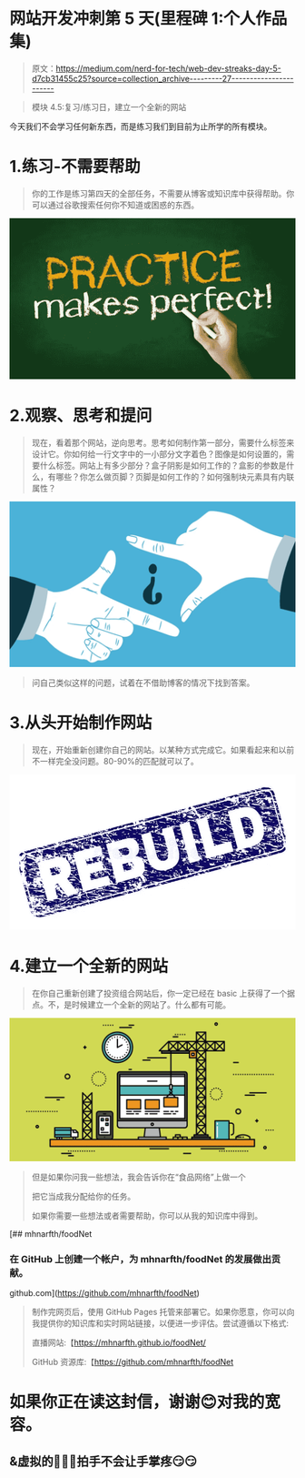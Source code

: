 # 网站开发冲刺第 5 天(里程碑 1:个人作品集)

> 原文：<https://medium.com/nerd-for-tech/web-dev-streaks-day-5-d7cb31455c25?source=collection_archive---------27----------------------->

> 模块 4.5:复习/练习日，建立一个全新的网站

今天我们不会学习任何新东西，而是练习我们到目前为止所学的所有模块。

# 1.练习-不需要帮助

> 你的工作是练习第四天的全部任务，不需要从博客或知识库中获得帮助。你可以通过谷歌搜索任何你不知道或困惑的东西。

![](img/c0f3bf8464903cf53ddd504ee0bc9ed9.png)

# 2.观察、思考和提问

> 现在，看着那个网站，逆向思考。思考如何制作第一部分，需要什么标签来设计它。你如何给一行文字中的一小部分文字着色？图像是如何设置的，需要什么标签。网站上有多少部分？盒子阴影是如何工作的？盒影的参数是什么，有哪些？你怎么做页脚？页脚是如何工作的？如何强制块元素具有内联属性？

![](img/067518216c79284de37831d660a83a7b.png)

> 问自己类似这样的问题，试着在不借助博客的情况下找到答案。

# 3.从头开始制作网站

> 现在，开始重新创建你自己的网站。以某种方式完成它。如果看起来和以前不一样完全没问题。80-90%的匹配就可以了。

![](img/8206ce065bbf2c9358ea7cd0cc58ec91.png)

# 4.建立一个全新的网站

> 在你自己重新创建了投资组合网站后，你一定已经在 basic 上获得了一个据点。不，是时候建立一个全新的网站了。什么都有可能。

![](img/b45d1e8c470a25ac9004dcc4f06c53bd.png)

> 但是如果你问我一些想法，我会告诉你在“食品网络”上做一个
> 
> 把它当成我分配给你的任务。
> 
> 如果你需要一些想法或者需要帮助，你可以从我的知识库中得到。

[](https://github.com/mhnarfth/foodNet) [## mhnarfth/foodNet

### 在 GitHub 上创建一个帐户，为 mhnarfth/foodNet 的发展做出贡献。

github.com](https://github.com/mhnarfth/foodNet) 

> 制作完网页后，使用 GitHub Pages 托管来部署它。如果你愿意，你可以向我提供你的知识库和实时网站链接，以便进一步评估。尝试遵循以下格式:
> 
> 直播网站:【https://mhnarfth.github.io/foodNet/ 
> 
> GitHub 资源库:【https://github.com/mhnarfth/foodNet 

# 如果你正在读这封信，谢谢😊对我的宽容。

## &虚拟的👏👏👏拍手不会让手掌疼😏😏